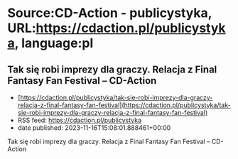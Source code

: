 # Source:CD-Action - publicystyka, URL:https://cdaction.pl/publicystyka, language:pl

## Tak się robi imprezy dla graczy. Relacja z Final Fantasy Fan Festival – CD-Action
 - [https://cdaction.pl/publicystyka/tak-sie-robi-imprezy-dla-graczy-relacja-z-final-fantasy-fan-festival](https://cdaction.pl/publicystyka/tak-sie-robi-imprezy-dla-graczy-relacja-z-final-fantasy-fan-festival)
 - RSS feed: https://cdaction.pl/publicystyka
 - date published: 2023-11-16T15:08:01.888461+00:00

Tak się robi imprezy dla graczy. Relacja z Final Fantasy Fan Festival – CD-Action

